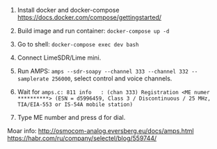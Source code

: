 1. Install docker and docker-compose https://docs.docker.com/compose/gettingstarted/

2. Build image and run container: `docker-compose up -d`

3. Go to shell: `docker-compose exec dev bash`

4. Connect LimeSDR/Lime mini.

5. Run AMPS: `amps --sdr-soapy --channel 333 --channel 332 --samplerate 256000`, select control and voice channels.

6. Wait for `amps.c: 811 info   : (chan 333) Registration <ME numer **********> (ESN = d5996459, Class 3 / Discontinuous / 25 MHz, TIA/EIA-553 or IS-54A mobile station)`

7. Type ME number and press d for dial.

Moar info: http://osmocom-analog.eversberg.eu/docs/amps.html
https://habr.com/ru/company/selectel/blog/559744/
